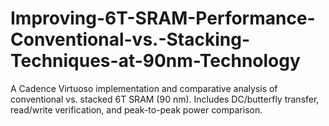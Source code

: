 # Improving-6T-SRAM-Performance-Conventional-vs.-Stacking-Techniques-at-90nm-Technology
A Cadence Virtuoso implementation and comparative analysis of conventional vs. stacked 6T SRAM (90 nm). Includes DC/butterfly transfer, read/write verification, and peak-to-peak power comparison.
